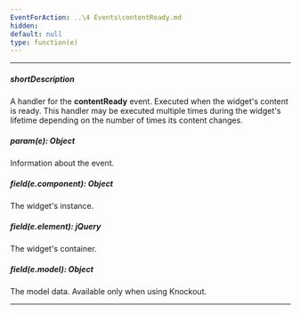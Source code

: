 ```yaml
---
EventForAction: ..\4 Events\contentReady.md
hidden: 
default: null
type: function(e)
---
```

---
##### shortDescription
A handler for the **contentReady** event. Executed when the widget's content is ready. This handler may be executed multiple times during the widget's lifetime depending on the number of times its content changes.

##### param(e): Object
Information about the event.

##### field(e.component): Object
The widget's instance.

##### field(e.element): jQuery
The widget's container.

##### field(e.model): Object
The model data. Available only when using Knockout.

---
